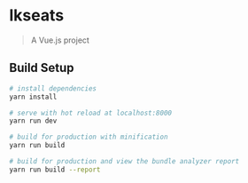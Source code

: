 # lkseats

> A Vue.js project

## Build Setup

``` bash
# install dependencies
yarn install

# serve with hot reload at localhost:8000
yarn run dev

# build for production with minification
yarn run build

# build for production and view the bundle analyzer report
yarn run build --report
```

